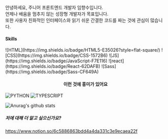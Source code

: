<p> 
안녕하세요, 주니어 프론트엔드 개발자 임향수입니다. 
<br>
언제나 배움을 멈추지 않는 성장형 개발자가 목표입니다. 
<br>
또한 사용자 친화적인 인터페이스와 읽기 쉬운 간결한 코드를 짜는 것에 관심이 많습니다.
</p>


<h4> Skills </h4>

<p>
![HTML](https://img.shields.io/badge/HTML5-E35026?style=flat-square/) ![CSS](https://img.shields.io/badge/CSS-1572B6) ![JS](https://img.shields.io/badge/JavaScript-F7E116) ![react](https://img.shields.io/badge/React-62DAFB) ![Sass](https://img.shields.io/badge/Sass-CF649A)
</p>

<h4 align="center">이런 것에 흥미가 있어요</h4>

<p>

![PYTHON](https://img.shields.io/badge/Python-3766AB") ![TYPESCRIPT](https://img.shields.io/badge/TypeScript-007ACC)
</p>

![Anurag's github stats](https://github-readme-stats.vercel.app/api?username=perfumelim&theme=vue)

<h5> 저에 대해 더 알고 싶으신가요? </h5>

<a>https://www.notion.so/6c5886863bdd4a4da331c3e9ecaea22f</a>
